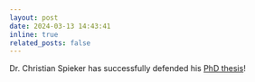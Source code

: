 ```yaml
---
layout: post
date: 2024-03-13 14:43:41
inline: true
related_posts: false
---
```


Dr. Christian Spieker has successfully defended his [PhD thesis](https://dare.uva.nl/search?identifier=493e4676-091b-4d2c-a8a4-8adf4aa416a2)! 
